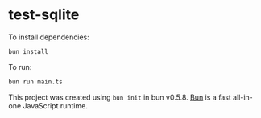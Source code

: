 # test-sqlite

To install dependencies:

```bash
bun install
```

To run:

```bash
bun run main.ts
```

This project was created using `bun init` in bun v0.5.8. [Bun](https://bun.sh) is a fast all-in-one JavaScript runtime.
